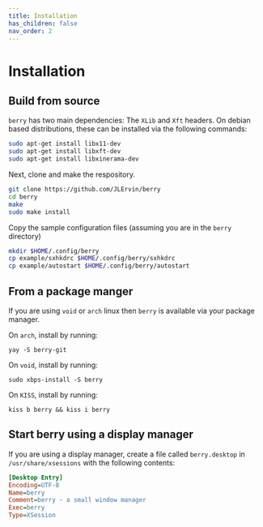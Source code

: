 ```yaml
---
title: Installation
has_children: false
nav_order: 2
---
```


# Installation

## Build from source

`berry` has two main dependencies: The `XLib` and `Xft` headers.
On debian based distributions, these can be installed via the following commands:

```bash
sudo apt-get install libx11-dev
sudo apt-get install libxft-dev
sudo apt-get install libxinerama-dev
```

Next, clone and make the respository.

```bash
git clone https://github.com/JLErvin/berry
cd berry
make
sudo make install
```
Copy the sample configuration files (assuming you are in the `berry` directory)

```bash
mkdir $HOME/.config/berry
cp example/sxhkdrc $HOME/.config/berry/sxhkdrc
cp example/autostart $HOME/.config/berry/autostart
```

## From a package manger

If you are using `void` or `arch` linux then `berry` is available via your package manager.

On `arch`, install by running:
```
yay -S berry-git
```

On `void`, install by running:
```
sudo xbps-install -S berry
```

On `KISS`, install by running:
```
kiss b berry && kiss i berry
```

## Start berry using a display manager

If you are using a display manager, create a file called `berry.desktop` in `/usr/share/xsessions`
with the following contents:

```ini
[Desktop Entry]
Encoding=UTF-8
Name=berry
Comment=berry - a small window manager
Exec=berry
Type=XSession
```
